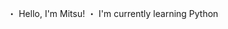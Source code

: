 
・ Hello, I'm Mitsu!
・ I'm currently learning Python


<!---
Yukiimiya/Yukiimiya is a ✨ special ✨ repository because its `README.md` (this file) appears on your GitHub profile.
You can click the Preview link to take a look at your changes.
--->
